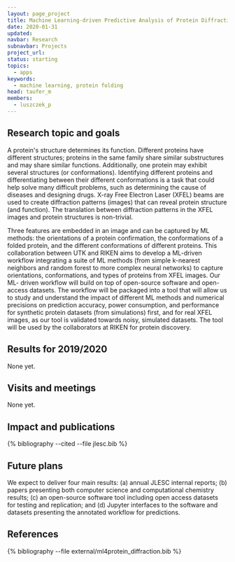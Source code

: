 ```yaml
---
layout: page_project
title: Machine Learning-driven Predictive Analysis of Protein Diffraction Data
date: 2020-01-31
updated:
navbar: Research
subnavbar: Projects
project_url:
status: starting
topics:
  - apps
keywords:
  - machine learning, protein folding
head: taufer_m
members:
  - luszczek_p
---
```


## Research topic and goals

A protein's structure determines its function. Different proteins have different structures; proteins in the
same family share similar substructures and may share similar functions. Additionally, one protein may
exhibit several structures (or conformations). Identifying different proteins and differentiating between
their different conformations is a task that could help solve many difficult problems, such as determining
the cause of diseases and designing drugs. X-ray Free Electron Laser (XFEL) beams are used to create
diffraction patterns (images) that can reveal protein structure (and function). The translation between
diffraction patterns in the XFEL images and protein structures is non-trivial.

Three features are embedded in an image and can be captured by ML methods: the orientations of a
protein confirmation, the conformations of a folded protein, and the different conformations of different
proteins. This collaboration between UTK and RIKEN aims to develop a ML-driven workflow integrating
a suite of ML methods (from simple k-nearest neighbors and random forest to more complex neural
networks) to capture orientations, conformations, and types of proteins from XFEL images. Our ML-
driven workflow will build on top of open-source software and open-access datasets. The workflow will
be packaged into a tool that will allow us to study and understand the impact of different ML methods and
numerical precisions on prediction accuracy, power consumption, and performance for synthetic protein
datasets (from simulations) first, and for real XFEL images, as our tool is validated towards noisy,
simulated datasets. The tool will be used by the collaborators at RIKEN for protein discovery.

## Results for 2019/2020
None yet.

## Visits and meetings
None yet.

## Impact and publications

{% bibliography --cited --file jlesc.bib %}


## Future plans
We expect to deliver four main results: (a) annual JLESC internal reports; (b) papers presenting both
computer science and computational chemistry results; (c) an open-source software tool including open
access datasets for testing and replication; and (d) Jupyter interfaces to the software and datasets
presenting the annotated workflow for predictions.

## References

{% bibliography --file external/ml4protein_diffraction.bib %}
